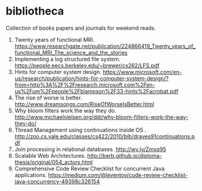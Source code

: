# bibliotheca
Collection of books papers and journals for weekend reads.

1) Twenty years of functional MRI. https://www.researchgate.net/publication/224866419_Twenty_years_of_functional_MRI_The_science_and_the_stories
2) Implementing a log structured file system. https://people.eecs.berkeley.edu/~brewer/cs262/LFS.pdf
3) Hints for computer system design. https://www.microsoft.com/en-us/research/publication/hints-for-computer-system-design/?from=http%3A%2F%2Fresearch.microsoft.com%2Fen-us%2Fum%2Fpeople%2Fblampson%2F33-hints%2Facrobat.pdf
4) The rise of worse is better. http://www.dreamsongs.com/RiseOfWorseIsBetter.html
5) Why bloom filters work the way they do. http://www.michaelnielsen.org/ddi/why-bloom-filters-work-the-way-they-do/
6) Thread Management using continuations inside OS . http://zoo.cs.yale.edu/classes/cs422/2010/bib/draves91continuations.pdf  
7) Join processing in relational databases. http://wv.ly/Zmxq95  
8) Scalable Web Architectures. http://berb.github.io/diploma-thesis/original/054_actors.html 
9) Comprehensive Code Review Checklist for concurrent Java applications. https://medium.com/@leventov/code-review-checklist-java-concurrency-49398c326154 
